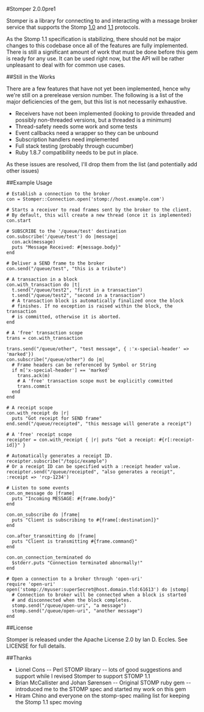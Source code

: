 #Stomper 2.0.0pre1

Stomper is a library for connecting to and interacting with a message broker
service that supports the Stomp [1.0](http://stomp.github.com/stomp-specification-1-0.html)
and [1.1](http://stomp.github.com/stomp-specification-1-1.html) protocols.

As the Stomp 1.1 specification is stabilizing, there should not be major
changes to this codebase once all of the features are fully implemented.
There is still a significant amount of work that must be done before this
gem is ready for any use. It can be used right now, but the API will be
rather unpleasant to deal with for common use cases.

##Still in the Works

There are a few features that have not yet been implemented, hence why we're
still on a prerelease version number. The following is a list of the major
deficiencies of the gem, but this list is not necessarily exhaustive.

* Receivers have not been implemented (looking to provide threaded
  and possibly non-threaded versions, but a threaded is a minimum)
* Thread-safety needs some work and some tests
* Event callbacks need a wrapper so they can be unbound
* Subscription handlers need implemented
* Full stack testing (probably through cucumber)
* Ruby 1.8.7 compatibility needs to be put in place.

As these issues are resolved, I'll drop them from the list (and potentially
add other issues)

##Example Usage

    # Establish a connection to the broker
    con = Stomper::Connection.open('stomp://host.example.com')
    
    # Starts a receiver to read frames sent by the broker to the client.
    # By default, this will create a new thread (once it is implemented)
    con.start
    
    # SUBSCRIBE to the '/queue/test' destination
    con.subscribe('/queue/test') do |message|
      con.ack(message)
      puts "Message Received: #{message.body}"
    end
    
    # Deliver a SEND frame to the broker
    con.send("/queue/test", "this is a tribute")
    
    # A transaction in a block
    con.with_transaction do |t|
      t.send("/queue/test2", "first in a transaction")
      t.send("/queue/test2", "second in a transaction")
      # A transaction block is automatically finalized once the block
      # finishes. If no exception is raised within the block, the transaction
      # is committed, otherwise it is aborted.
    end
    
    # A 'free' transaction scope
    trans = con.with_transaction
    
    trans.send("/queue/other", "test message", { :'x-special-header' => 'marked'})
    con.subscribe("/queue/other") do |m|
      # Frame headers can be referenced by Symbol or String
      if m['x-special-header'] == 'marked'
        trans.ack(m)
        # A 'free' transaction scope must be explicitly committed
        trans.commit
      end
    end
    
    # A receipt scope
    con.with_receipt do |r|
      puts "Got receipt for SEND frame"
    end.send("/queue/receipted", "this message will generate a receipt")
    
    # A 'free' receipt scope
    receipter = con.with_receipt { |r| puts "Got a receipt: #{r[:receipt-id]}" }
    
    # Automatically generates a receipt ID.
    receipter.subscribe("/topic/example")
    # Or a receipt ID can be specified with a :receipt header value.
    receipter.send("/queue/receipted", "also generates a receipt", :receipt => 'rcp-1234')
    
    # Listen to some events
    con.on_message do |frame|
      puts "Incoming MESSAGE: #{frame.body}"
    end
    
    con.on_subscribe do |frame|
      puts "Client is subscribing to #{frame[:destination]}"
    end
    
    con.after_transmitting do |frame|
      puts "Client is transmitting #{frame.command}"
    end
    
    con.on_connection_terminated do
      $stderr.puts "Connection terminated abnormally!"
    end
    
    # Open a connection to a broker through 'open-uri'
    require 'open-uri'
    open('stomp://myuser:superSecret@host.domain.tld:61613') do |stomp|
      # Connection to broker will be connected when a block is started
      # and disconnected when the block completes.
      stomp.send("/queue/open-uri", "a message")
      stomp.send("/queue/open-uri", "another message")
    end

##License

Stomper is released under the Apache License 2.0 by Ian D. Eccles.
See LICENSE for full details.

##Thanks

* Lionel Cons -- Perl STOMP library -- lots of good suggestions and support
  while I revised Stomper to support STOMP 1.1
* Brian McCallister and Johan Sørensen -- Original STOMP ruby gem --
  introduced me to the STOMP spec and started my work on this gem
* Hiram Chino and everyone on the stomp-spec mailing list for keeping the
  Stomp 1.1 spec moving
